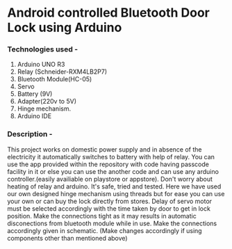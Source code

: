 # Android controlled Bluetooth Door Lock using Arduino

### Technologies used -
1. Arduino UNO R3
2. Relay (Schneider-RXM4LB2P7)
3. Bluetooth Module(HC-05)
4. Servo
5. Battery (9V)
6. Adapter(220v to 5V)
7. Hinge mechanism.
8. Arduino IDE

### Description -
This project works on domestic power supply and in absence of the electricity it automatically switches to battery with help of relay.
You can use the app provided within the repository with code having passcode facility in it or else you can use the another code and can use any arduino controller.(easily availiable on playstore or appstore).
Don't worry about heating of relay and arduino. It's safe, tried and tested.
Here we have used our own designed hinge mechanism using threads but for ease you can use your own or can buy the lock directly from stores.
Delay of servo motor must be selected accordingly with the time taken by door to get in lock position.
Make the connections tight as it may results in automatic disconections from bluetooth module while in use.
Make the connections accordingly given in schematic. (Make changes accordingly if using components other than mentioned above)

